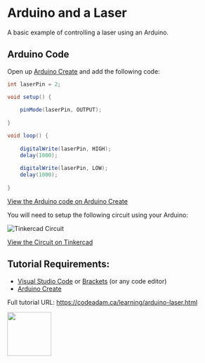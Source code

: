 # Arduino and a Laser

A basic example of controlling a laser using an Arduino.

## Arduino Code

Open up [Arduino Create](https://create.arduino.cc/editor/) and add the following code:

```csharp
int laserPin = 2;

void setup() {
  
	pinMode(laserPin, OUTPUT);
	
}

void loop() {
  
	digitalWrite(laserPin, HIGH);
	delay(1000);
	
	digitalWrite(laserPin, LOW);
	delay(1000); 
	
}
```

[View the Arduino code on Arduino Create](https://create.arduino.cc/editor/professoradam/bd120ce7-2329-44db-a472-d7aa5f767a20/preview)

You will need to setup the following circuit using your Arduino:

![Tinkercad Circuit](https://raw.githubusercontent.com/codeadamca/arduino-laser/main/tinkercad-laser.jpg)

[View the Circuit on Tinkercad](https://www.tinkercad.com/things/4gRQcWldkm2-arduino-laser)


## Tutorial Requirements:

* [Visual Studio Code](https://code.visualstudio.com/) or [Brackets](http://brackets.io/) (or any code editor)
* [Arduino Create](https://create.arduino.cc/editor) 

Full tutorial URL: https://codeadam.ca/learning/arduino-laser.html

<a href="https://codeadam.ca">
<img src="https://codeadam.ca/images/code-block.png" width="100">
</a>

